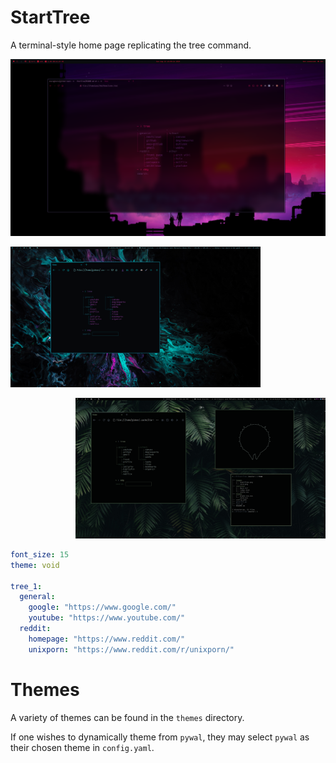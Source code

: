 # StartTree
A terminal-style home page replicating the tree command.

<p align="center">
  <img src="/images/StartTree.png", title="StartTree"/>
</p>

<span style="">
  <p align="left">
    <img src="/images/void.png", title="void" width=400/>
  </p>

  <p align="right">
    <img src="/images/forest.png", title="forest" width=400/>
  </p>
</span>


```yaml
font_size: 15
theme: void

tree_1:
  general:
    google: "https://www.google.com/"
    youtube: "https://www.youtube.com/"
  reddit:
    homepage: "https://www.reddit.com/"
    unixporn: "https://www.reddit.com/r/unixporn/"
```

# Themes

A variety of themes can be found in the `themes` directory. 

If one wishes to dynamically theme from `pywal`, they may select `pywal` as their chosen theme in `config.yaml`.
